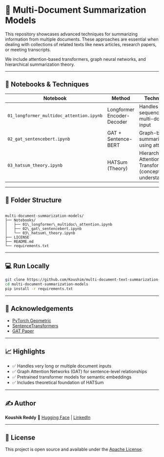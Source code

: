 # 🧾 Multi-Document Summarization Models

This repository showcases advanced techniques for summarizing information from multiple documents. These approaches are essential when dealing with collections of related texts like news articles, research papers, or meeting transcripts.

We include attention-based transformers, graph neural networks, and hierarchical summarization theory.

---

## 🚀 Notebooks & Techniques

| Notebook | Method | Technique |
|----------|--------|-----------|
| `01_longformer_multidoc_attention.ipynb` | Longformer Encoder-Decoder | Handles long sequences for multi-doc input |
| `02_gat_sentencebert.ipynb` | GAT + Sentence-BERT | Graph-based summarization using attention |
| `03_hatsum_theory.ipynb` | HATSum (Theory) | Hierarchical Attention Transformer (conceptual understanding) |

---

## 📂 Folder Structure

```

multi-document-summarization-models/
├── Notebooks/
│   ├── 01\_longformer\_multidoc\_attention.ipynb
│   ├── 02\_gat\_sentencebert.ipynb
│   └── 03\_hatsum\_theory.ipynb
├── LICENSE
├── README.md
└── requirements.txt

````

---

## 💻 Run Locally

```bash
git clone https://github.com/Koushim/multi-document-text-summarization-models.git
cd multi-document-summarization-models
pip install -r requirements.txt
````

---

## 🙌 Acknowledgements

* [PyTorch Geometric](https://pytorch-geometric.readthedocs.io/)
* [SentenceTransformers](https://www.sbert.net/)
* [GAT Paper](https://arxiv.org/abs/1710.10903)

---

## 📈 Highlights

* ✅ Handles very long or multiple document inputs
* ✅ Graph Attention Networks (GAT) for sentence-level relationships
* ✅ Pretrained transformer models for semantic embeddings
* ✅ Includes theoretical foundation of HATSum

---

## ✍️ Author

**Koushik Reddy**
🔗 [Hugging Face](https://huggingface.co/Koushim) | [LinkedIn](https://www.linkedin.com/in/koushik-reddy-k-790938257)

---

## 📌 License

This project is open source and available under the [Apache License](LICENSE).

